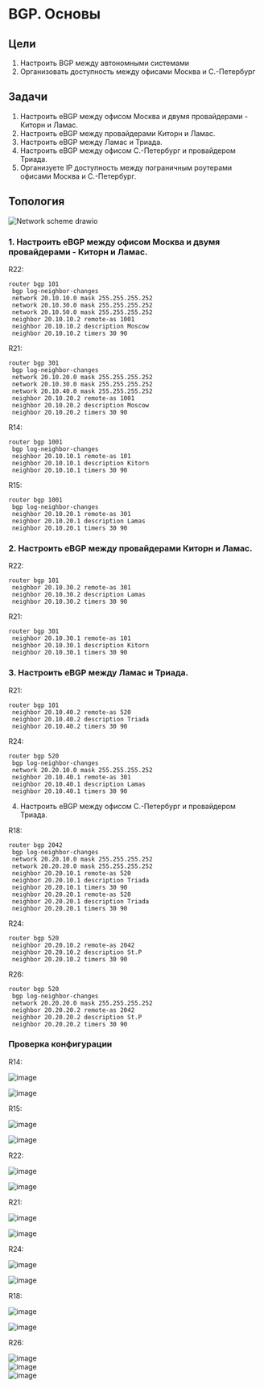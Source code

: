# BGP. Основы
## Цели  
1. Настроить BGP между автономными системами  
2. Организовать доступность между офисами Москва и С.-Петербург  
## Задачи
1. Настроить eBGP между офисом Москва и двумя провайдерами - Киторн и Ламас.
2. Настроить eBGP между провайдерами Киторн и Ламас.  
3. Настроить eBGP между Ламас и Триада.  
4. Настроить eBGP между офисом С.-Петербург и провайдером Триада.  
5. Организуете IP доступность между пограничным роутерами офисами Москва и С.-Петербург.
## Топология  

![Network scheme drawio](https://github.com/a-trubin/OTUS-Network-engineer/assets/130133180/8f918a38-5029-4eb7-94fa-84791af0f12e)

### 1. Настроить eBGP между офисом Москва и двумя провайдерами - Киторн и Ламас.  

R22:
```
router bgp 101
 bgp log-neighbor-changes
 network 20.10.10.0 mask 255.255.255.252
 network 20.10.30.0 mask 255.255.255.252
 network 20.10.50.0 mask 255.255.255.252
 neighbor 20.10.10.2 remote-as 1001
 neighbor 20.10.10.2 description Moscow
 neighbor 20.10.10.2 timers 30 90
```
R21:
```
router bgp 301
 bgp log-neighbor-changes
 network 20.10.20.0 mask 255.255.255.252
 network 20.10.30.0 mask 255.255.255.252
 network 20.10.40.0 mask 255.255.255.252
 neighbor 20.10.20.2 remote-as 1001
 neighbor 20.10.20.2 description Moscow
 neighbor 20.10.20.2 timers 30 90
```
R14:
```
router bgp 1001
 bgp log-neighbor-changes
 neighbor 20.10.10.1 remote-as 101
 neighbor 20.10.10.1 description Kitorn
 neighbor 20.10.10.1 timers 30 90
```
R15:
```
router bgp 1001
 bgp log-neighbor-changes
 neighbor 20.10.20.1 remote-as 301
 neighbor 20.10.20.1 description Lamas
 neighbor 20.10.20.1 timers 30 90
```
### 2. Настроить eBGP между провайдерами Киторн и Ламас. 

R22:
```
router bgp 101
 neighbor 20.10.30.2 remote-as 301
 neighbor 20.10.30.2 description Lamas
 neighbor 20.10.30.2 timers 30 90
```
R21:
```
router bgp 301
 neighbor 20.10.30.1 remote-as 101
 neighbor 20.10.30.1 description Kitorn
 neighbor 20.10.30.1 timers 30 90
```
### 3. Настроить eBGP между Ламас и Триада.  

R21:
```
router bgp 101
 neighbor 20.10.40.2 remote-as 520
 neighbor 20.10.40.2 description Triada
 neighbor 20.10.40.2 timers 30 90
```
R24:
```
router bgp 520
 bgp log-neighbor-changes
 network 20.20.10.0 mask 255.255.255.252
 neighbor 20.10.40.1 remote-as 301
 neighbor 20.10.40.1 description Lamas
 neighbor 20.10.40.1 timers 30 90
```
4. Настроить eBGP между офисом С.-Петербург и провайдером Триада.  

R18:
```
router bgp 2042
 bgp log-neighbor-changes
 network 20.20.10.0 mask 255.255.255.252
 network 20.20.20.0 mask 255.255.255.252
 neighbor 20.20.10.1 remote-as 520
 neighbor 20.20.10.1 description Triada
 neighbor 20.20.10.1 timers 30 90
 neighbor 20.20.20.1 remote-as 520
 neighbor 20.20.20.1 description Triada
 neighbor 20.20.20.1 timers 30 90
```
R24:
```
router bgp 520
 neighbor 20.20.10.2 remote-as 2042
 neighbor 20.20.10.2 description St.P
 neighbor 20.20.10.2 timers 30 90
```
R26:
```
router bgp 520
 bgp log-neighbor-changes
 network 20.20.20.0 mask 255.255.255.252
 neighbor 20.20.20.2 remote-as 2042
 neighbor 20.20.20.2 description St.P
 neighbor 20.20.20.2 timers 30 90
```
### Проверка конфигурации

R14:  

![image](https://github.com/a-trubin/OTUS-Network-engineer/assets/130133180/4001b9c2-5af9-4dca-b9f0-1008e58138cf)  

![image](https://github.com/a-trubin/OTUS-Network-engineer/assets/130133180/73ca07fd-4dc0-4b1a-81ac-637e388c022c)

R15:

![image](https://github.com/a-trubin/OTUS-Network-engineer/assets/130133180/841ddbd3-36ba-471b-af8f-64d45961ee80)

![image](https://github.com/a-trubin/OTUS-Network-engineer/assets/130133180/0b213b48-28fe-4d61-a421-5e91fb29d676)

R22:

![image](https://github.com/a-trubin/OTUS-Network-engineer/assets/130133180/db5b4fa1-accf-48d1-9be2-09af55fee261)

![image](https://github.com/a-trubin/OTUS-Network-engineer/assets/130133180/1eb778d5-345a-4952-99a6-5150d9a517a3)

R21:  

![image](https://github.com/a-trubin/OTUS-Network-engineer/assets/130133180/6e34b172-ddc7-4c75-842b-2ef6e4d9aaab)

![image](https://github.com/a-trubin/OTUS-Network-engineer/assets/130133180/3fc58848-cb80-4fb3-be8d-9bace012a523)

R24:

![image](https://github.com/a-trubin/OTUS-Network-engineer/assets/130133180/35a2a204-1ae3-435a-aa3d-b4a3f6279a4e)

![image](https://github.com/a-trubin/OTUS-Network-engineer/assets/130133180/308d2e4b-1253-4870-beec-23d88fb1c7f6)

R18:

![image](https://github.com/a-trubin/OTUS-Network-engineer/assets/130133180/65fbd0ac-c1cf-40d6-8e11-26d1cddbeb5b)  

![image](https://github.com/a-trubin/OTUS-Network-engineer/assets/130133180/6baee0ee-2846-4b51-966b-f615ea0098fa)

R26:

![image](https://github.com/a-trubin/OTUS-Network-engineer/assets/130133180/f1d472aa-48bf-4559-9f0d-03a2379836ed)  
![image](https://github.com/a-trubin/OTUS-Network-engineer/assets/130133180/96da45cc-4690-4bcb-a56d-1b8aed1c8dd9)  
![image](https://github.com/a-trubin/OTUS-Network-engineer/assets/130133180/1d40fe18-c5ab-4031-b581-7a1b8e8c3cd9)

